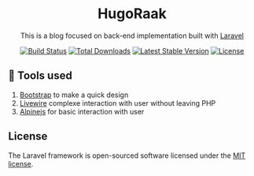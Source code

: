 <div align="center">
    <h1>HugoRaak</h1>
    <p>This is a blog focused on back-end implementation built with <a href="https://laravel.com" target="_blank">Laravel</a></p>
</div>

<p align="center">
<a href="https://github.com/laravel/framework/actions"><img src="https://github.com/laravel/framework/workflows/tests/badge.svg" alt="Build Status"></a>
<a href="https://packagist.org/packages/laravel/framework"><img src="https://img.shields.io/packagist/dt/laravel/framework" alt="Total Downloads"></a>
<a href="https://packagist.org/packages/laravel/framework"><img src="https://img.shields.io/packagist/v/laravel/framework" alt="Latest Stable Version"></a>
<a href="https://packagist.org/packages/laravel/framework"><img src="https://img.shields.io/packagist/l/laravel/framework" alt="License"></a>
</p>

## 🔧 Tools used

1. <a href="https://getbootstrap.com" target="_blank">Bootstrap</a> to make a quick design
2. <a href="https://livewire.laravel.com" target="_blank">Livewire</a> complexe interaction with user without leaving PHP
3. <a href="https://alpinejs.dev" target="_blank">Alpinejs</a> for basic interaction with user

## License

The Laravel framework is open-sourced software licensed under the [MIT license](https://opensource.org/licenses/MIT).
